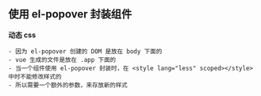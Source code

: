 ## 使用 el-popover 封装组件

**动态 css**

```
- 因为 el-popover 创建的 DOM 是放在 body 下面的
- vue 生成的文件是放在 .app 下面的
- 当一个组件使用 el-popover 封装时，在 <style lang="less" scoped></style> 中时不能修改样式的
- 所以需要一个额外的参数，来存放新的样式
```



